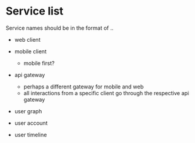 # Service list

Service names should be in the format of <domain>.<service-name>.

- web client

- mobile client
  - mobile first?

- api gateway
    - perhaps a different gateway for mobile and web
    - all interactions from a specific client go through the respective api gateway

- user graph
- user account
- user timeline


